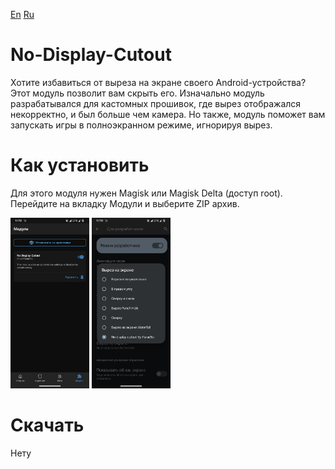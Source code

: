 [En](https://github.com/Parad1st/No-Display-Cutout/blob/main/README.md) [Ru](https://github.com/Parad1st/No-Display-Cutout/blob/main/README-ru.md)
# No-Display-Cutout
Хотите избавиться от выреза на экране своего Android-устройства? Этот модуль позволит вам скрыть его. Изначально модуль разрабатывался для кастомных прошивок, где вырез отображался некорректно, и был больше чем камера. Но также, модуль поможет вам запускать игры в полноэкранном режиме, игнорируя вырез.
# Как установить
Для этого модуля нужен Magisk или Magisk Delta (доступ root). Перейдите на вкладку Модули и выберите ZIP архив.
<p float="left">
  <img src="https://raw.githubusercontent.com/Parad1st/No-Display-Cutout/refs/heads/main/GitHub/Images/Module%20tab.jpg" width=25% height=25%>
  <img src="https://github.com/Parad1st/No-Display-Cutout/blob/main/GitHub/Images/Dev%20Settings.jpg" width=25% height=25%>
</p>

# Скачать
Нету
